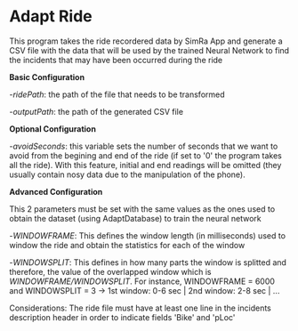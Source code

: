 # Adapt Ride

This program takes the ride recordered data by SimRa App and generate a CSV file with the data that will be used by the trained Neural Network to find the incidents that may have been occurred during the ride

**Basic Configuration**

-*ridePath*: the path of the file that needs to be transformed

-*outputPath*: the path of the generated CSV file

**Optional Configuration**

-*avoidSeconds*: this variable sets the number of seconds that we want to avoid from the begining and end of the ride (if set to '0' the program takes all the ride). With this feature, initial and end readings will be omitted (they usually contain nosy data due to the manipulation of the phone).

**Advanced Configuration**

This 2 parameters must be set with the same values as the ones used to obtain the dataset (using AdaptDatabase) to train the neural network

-*WINDOWFRAME*: This defines the window length (in milliseconds) used to window the ride and obtain the statistics for each of the window

-*WINDOWSPLIT*: This defines in how many parts the window is splitted and therefore, the value of the overlapped window which is *WINDOWFRAME/WINDOWSPLIT*. For instance, WINDOWFRAME = 6000 and WINDOWSPLIT = 3 -> 1st window: 0-6 sec | 2nd window: 2-8 sec | ...

Considerations: The ride file must have at least one line in the incidents description header in order to indicate fields 'Bike' and 'pLoc'
